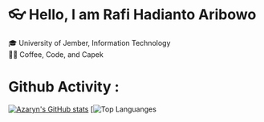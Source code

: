 
# 👓 Hello, I am Rafi Hadianto Aribowo
🎓 University of Jember, Information Technology <br>
🧑‍💻 Coffee, Code, and Capek

  # Github Activity :
[![Azaryn's GitHub stats](https://github-readme-stats.vercel.app/api?username=Azaryn)](https://github.com/Azaryn/github-readme-stats&show_icons=true)
[![Top Languanges](https://github-readme-stats.vercel.app/api/top-langs/?username=Azaryn&layout=compact)



